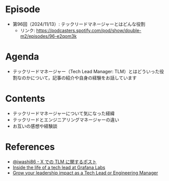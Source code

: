 # Episode

- 第96回（2024/11/13）: テックリードマネージャーとはどんな役割
  - リンク: https://podcasters.spotify.com/pod/show/double-m2/episodes/96-e2qom3k

# Agenda

- テックリードマネージャー（Tech Lead Manager: TLM）とはどういった役割なのかについて，記事の紹介や自身の経験をお話しています

# Contents

- テックリードマネージャーについて気になった経緯
- テックリードとエンジニアリングマネージャーの違い
- お互いの感想や経験談

# References

- [@iwashi86 - X での TLM に関するポスト](https://x.com/iwashi86/status/1829270356831690858)
- [Inside the life of a tech lead at Grafana Labs](https://grafana.com/blog/2023/04/14/inside-the-life-of-a-tech-lead-at-grafana-labs/)
- [Grow your leadership impact as a Tech Lead or Engineering Manager](https://asana.com/ja/inside-asana/grow-your-leadership-impact-as-a-tech-lead-or-engineering-manager)
